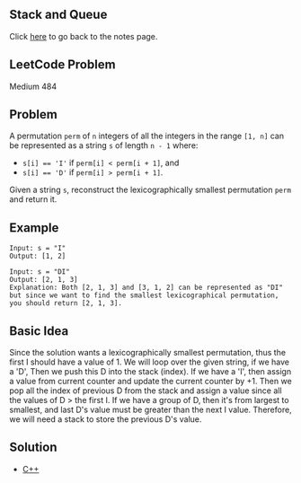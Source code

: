 ## Stack and Queue
Click [here](../notes.md) to go back to the notes page.

## LeetCode Problem
Medium 484

## Problem
A permutation `perm` of `n` integers of all the integers in the range `[1, n]` can be represented as a string `s` of length `n - 1` where:
- `s[i] == 'I'` if `perm[i] < perm[i + 1]`, and
- `s[i] == 'D'` if `perm[i] > perm[i + 1]`.

Given a string `s`, reconstruct the lexicographically smallest permutation `perm` and return it.

## Example
```
Input: s = "I"
Output: [1, 2]

Input: s = "DI"
Output: [2, 1, 3]
Explanation: Both [2, 1, 3] and [3, 1, 2] can be represented as "DI" but since we want to find the smallest lexicographical permutation, you should return [2, 1, 3].
```

## Basic Idea
Since the solution wants a lexicographically smallest permutation, thus the first I should have a value of 1. We will loop over the given string, if we have a 'D', Then we push this D into the stack (index). If we have a 'I', then assign a value from current counter and update the current counter by +1. Then we pop all the index of previous D from the stack and assign a value since all the values of D > the first I. If we have a group of D, then it's from largest to smallest, and last D's value must be greater than the next I value. Therefore, we will need a stack to store the previous D's value.

## Solution
- [C++](./solution.cpp)